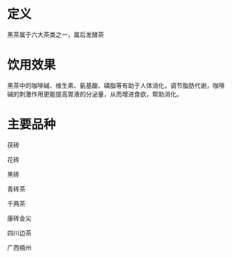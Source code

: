 # 定义

黑茶属于六大茶类之一，属后发酵茶

# 饮用效果

黑茶中的咖啡碱、维生素、氨基酸、磷脂等有助于人体消化，调节脂肪代谢，咖啡碱的刺激作用更能提高胃液的分泌量，从而增进食欲，帮助消化。

# 主要品种

茯砖

花砖

黑砖

青砖茶

千两茶

康砖金尖

四川边茶

广西梧州